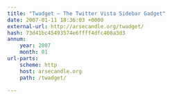 ```yaml
---
title: "Twadget — The Twitter Vista Sidebar Gadget"
date: 2007-01-11 18:36:03 +0000
external-url: http://arsecandle.org/twadget/
hash: 73d41bc45493574e6ffff4dfc408a3d3
annum:
    year: 2007
    month: 01
url-parts:
    scheme: http
    host: arsecandle.org
    path: /twadget/

---
```



